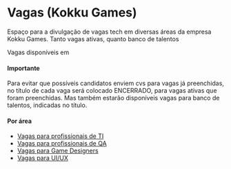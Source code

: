 # Vagas (Kokku Games)

Espaço para a divulgação de vagas tech em diversas áreas da empresa Kokku Games.
Tanto vagas ativas, quanto banco de talentos

Vagas disponíveis em 


#### Importante

Para evitar que possíveis candidatos enviem cvs para vagas já preenchidas, no título de cada vaga será colocado ENCERRADO, para vagas ativas que foram preenchidas. Mas também estarão disponíveis vagas para banco de talentos, indicadas no título.

#### Por área

- [Vagas para profissionais de TI](https://github.com/backend-br/vagas)
- [Vagas para profissionais de QA](https://github.com/frontendbr/vagas)
- [Vagas para Game Designers](https://github.com/chatbotbr/vagas)
- [Vagas para UI/UX](https://github.com/uxbrasil/vagas)
  
